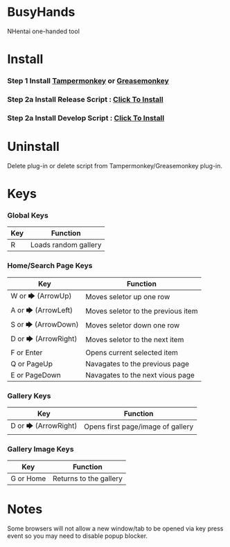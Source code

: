 # BusyHands
NHentai one-handed tool

# Install
### Step 1 Install [Tampermonkey](http://tampermonkey.net/) or [Greasemonkey](https://www.greasespot.net/)
### Step 2a Install Release Script : [Click To Install](https://human177013.github.io/BusyHands/busyhands.user.js)
### Step 2a Install Develop Script : [Click To Install](https://human177013.github.io/BusyHands/busyhands-dev.user.js)

# Uninstall
Delete plug-in or delete script from Tampermonkey/Greasemonkey plug-in.

# Keys
### Global Keys
| Key | Function |
| ----------- | ----------- |
| R | Loads random gallery |

### Home/Search Page Keys
| Key | Function |
| ----------- | ----------- |
| W or 🡆 (ArrowUp) | Moves seletor up one row |
| A or 🡆 (ArrowLeft) | Moves seletor to the previous item |
| S or 🡆 (ArrowDown) | Moves seletor down one row |
| D or 🡆 (ArrowRight) | Moves seletor to the next item |
| F or Enter | Opens current selected item |
| Q or PageUp | Navagates to the previous page |
| E or PageDown | Navagates to the next vious page |

### Gallery Keys
| Key | Function |
| ----------- | ----------- |
| D or 🡆 (ArrowRight) | Opens first page/image of gallery |

### Gallery Image Keys
| Key | Function |
| ----------- | ----------- |
| G or Home | Returns to the gallery |

# Notes
Some browsers will not allow a new window/tab to be opened via key press event so you may need to disable popup blocker.